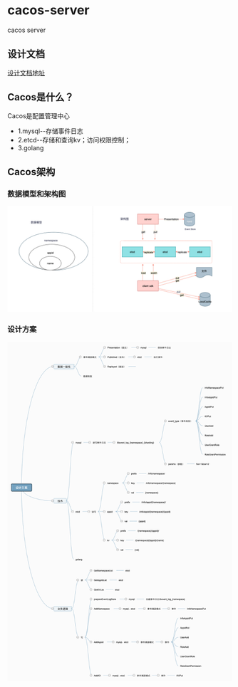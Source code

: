 # cacos-server
cacos server

## 设计文档

[设计文档地址](https://mbd.baidu.com/newspage/data/landingshare?preview=1&pageType=1&isBdboxFrom=1&context=%7B%22nid%22%3A%22news_9477430390378252781%22%2C%22sourceFrom%22%3A%22bjh%22%7D)

## Cacos是什么？

Cacos是配置管理中心

* 1.mysql--存储事件日志
* 2.etcd--存储和查询kv；访问权限控制；
* 3.golang

## Cacos架构

### 数据模型和架构图

![tech](https://raw.githubusercontent.com/cacos-group/cacos/main/doc/sjmxjgt.jpg)

### 设计方案
![design](https://raw.githubusercontent.com/cacos-group/cacos/main/doc/design.png)